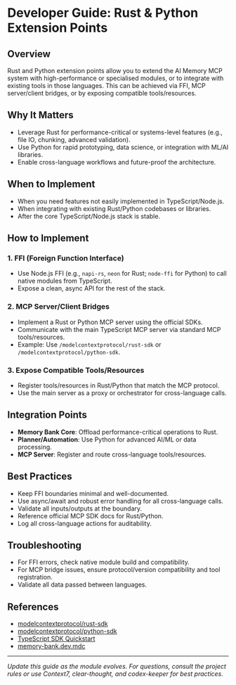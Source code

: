 # Developer Guide: Rust & Python Extension Points

## Overview
Rust and Python extension points allow you to extend the AI Memory MCP system with high-performance or specialised modules, or to integrate with existing tools in those languages. This can be achieved via FFI, MCP server/client bridges, or by exposing compatible tools/resources.

## Why It Matters
- Leverage Rust for performance-critical or systems-level features (e.g., file IO, chunking, advanced validation).
- Use Python for rapid prototyping, data science, or integration with ML/AI libraries.
- Enable cross-language workflows and future-proof the architecture.

## When to Implement
- When you need features not easily implemented in TypeScript/Node.js.
- When integrating with existing Rust/Python codebases or libraries.
- After the core TypeScript/Node.js stack is stable.

## How to Implement
### 1. FFI (Foreign Function Interface)
- Use Node.js FFI (e.g., `napi-rs`, `neon` for Rust; `node-ffi` for Python) to call native modules from TypeScript.
- Expose a clean, async API for the rest of the stack.

### 2. MCP Server/Client Bridges
- Implement a Rust or Python MCP server using the official SDKs.
- Communicate with the main TypeScript MCP server via standard MCP tools/resources.
- Example: Use `/modelcontextprotocol/rust-sdk` or `/modelcontextprotocol/python-sdk`.

### 3. Expose Compatible Tools/Resources
- Register tools/resources in Rust/Python that match the MCP protocol.
- Use the main server as a proxy or orchestrator for cross-language calls.

## Integration Points
- **Memory Bank Core**: Offload performance-critical operations to Rust.
- **Planner/Automation**: Use Python for advanced AI/ML or data processing.
- **MCP Server**: Register and route cross-language tools/resources.

## Best Practices
- Keep FFI boundaries minimal and well-documented.
- Use async/await and robust error handling for all cross-language calls.
- Validate all inputs/outputs at the boundary.
- Reference official MCP SDK docs for Rust/Python.
- Log all cross-language actions for auditability.

## Troubleshooting
- For FFI errors, check native module build and compatibility.
- For MCP bridge issues, ensure protocol/version compatibility and tool registration.
- Validate all data passed between languages.

## References
- [modelcontextprotocol/rust-sdk](https://github.com/modelcontextprotocol/rust-sdk)
- [modelcontextprotocol/python-sdk](https://github.com/modelcontextprotocol/python-sdk)
- [TypeScript SDK Quickstart](https://github.com/modelcontextprotocol/typescript-sdk)
- [memory-bank.dev.mdc](../../.cursor/rules/memory-bank.dev.mdc)

---
*Update this guide as the module evolves. For questions, consult the project rules or use Context7, clear-thought, and codex-keeper for best practices.*
